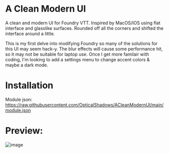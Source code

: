 # A Clean Modern UI
A clean and modern UI for Foundry VTT. Inspired by MacOS/IOS using flat interface and glasslike surfaces. Rounded off all the corners and shifted the interface around a little. 

This is my first delve into modifying Foundry so many of the solutions for this UI may seem hack-y. The blur effects will cause some performance hit, so it may not be suitable for laptop use. Once I get more familair with coding, I'm looking to add a settings menu to change accent colors & maybe a dark mode.

# Installation
Module json: https://raw.githubusercontent.com/OpticalShadows/ACleanModernUI/main/module.json

# Preview:
![image](https://user-images.githubusercontent.com/8631043/111043871-0ea6f580-8413-11eb-83bd-59e1838339bf.png)
